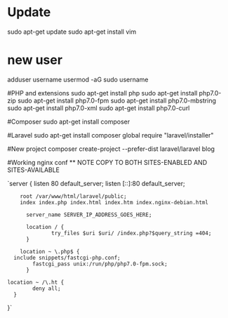 # Update
  sudo apt-get update
  sudo apt-get install vim

# new user
  adduser username
  usermod -aG sudo username


#PHP and extensions
  sudo apt-get install php
  sudo apt-get install php7.0-zip
  sudo apt-get install php7.0-fpm 
  sudo apt-get install php7.0-mbstring
  sudo apt-get install php7.0-xml 
  sudo apt-get install php7.0-curl
  
#Composer
  sudo apt-get install composer
  
#Laravel
  sudo apt-get install
  composer global require "laravel/installer"
  
#New project
  composer create-project --prefer-dist laravel/laravel blog
  
#Working nginx conf
** NOTE COPY TO BOTH SITES-ENABLED AND SITES-AVAILABLE
  
  `server {
        listen 80 default_server;
        listen [::]:80 default_server;

        root /var/www/html/laravel/public;
        index index.php index.html index.htm index.nginx-debian.html

          server_name SERVER_IP_ADDRESS_GOES_HERE;

          location / {
                  try_files $uri $uri/ /index.php?$query_string =404;
          }    

        location ~ \.php$ {
      include snippets/fastcgi-php.conf;
            fastcgi_pass unix:/run/php/php7.0-fpm.sock;
          }

    location ~ /\.ht {
            deny all;
      }
  }`






  
